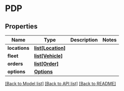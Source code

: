 # PDP

## Properties
Name | Type | Description | Notes
------------ | ------------- | ------------- | -------------
**locations** | [**list[Location]**](Location.md) |  | 
**fleet** | [**list[Vehicle]**](Vehicle.md) |  | 
**orders** | [**list[Order]**](Order.md) |  | 
**options** | [**Options**](Options.md) |  | 

[[Back to Model list]](../README.md#documentation-for-models) [[Back to API list]](../README.md#documentation-for-api-endpoints) [[Back to README]](../README.md)

